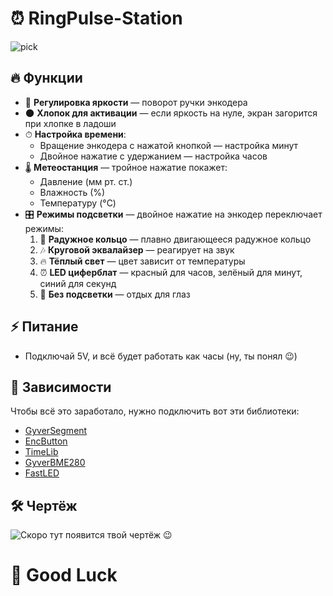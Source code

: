 # ⏰ RingPulse-Station

![pick](https://github.com/user-attachments/assets/fc6ab8d1-b81b-4b84-b1df-fb138e788b96)

## 🔥 Функции

- 🔄 **Регулировка яркости** — поворот ручки энкодера
- 🌑 **Хлопок для активации** — если яркость на нуле, экран загорится при хлопке в ладоши
- ⏱ **Настройка времени**:
  - Вращение энкодера с нажатой кнопкой — настройка минут
  - Двойное нажатие с удержанием — настройка часов
- 🌡 **Метеостанция** — тройное нажатие покажет:
  - Давление (мм рт. ст.)
  - Влажность (%)
  - Температуру (°C)
- 🎛 **Режимы подсветки** — двойное нажатие на энкодер переключает режимы:
  1. 🌈 **Радужное кольцо** — плавно двигающееся радужное кольцо
  2. 🎶 **Круговой эквалайзер** — реагирует на звук
  3. 🔥 **Тёплый свет** — цвет зависит от температуры
  4. ⏰ **LED циферблат** — красный для часов, зелёный для минут, синий для секунд
  5. 🚫 **Без подсветки** — отдых для глаз
  
## ⚡ Питание

- Подключай 5V, и всё будет работать как часы (ну, ты понял 😉)

## 🔗 Зависимости

Чтобы всё это заработало, нужно подключить вот эти библиотеки:

- [GyverSegment](https://github.com/GyverLibs/GyverSegment)
- [EncButton](https://github.com/GyverLibs/EncButton)
- [TimeLib](https://github.com/PaulStoffregen/Time)
- [GyverBME280](https://github.com/GyverLibs/GyverBME280)
- [FastLED](https://github.com/FastLED/FastLED)

## 🛠 Чертёж

![Скоро тут появится твой чертёж 😉](https://github.com/user-attachments/assets/aade0ab6-5be7-4608-b021-ed644bf6b47a)


# 🤞 Good Luck

